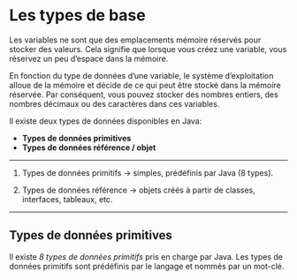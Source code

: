 # Les types de base

Les variables ne sont que des emplacements mémoire réservés pour stocker des valeurs.
Cela signifie que lorsque vous créez une variable, vous réservez un peu d’espace dans la mémoire.

En fonction du type de données d’une variable, le système d’exploitation alloue de la mémoire et décide de ce qui peut être stocké dans la mémoire réservée.
Par conséquent, vous pouvez stocker des nombres entiers, des nombres décimaux ou des caractères dans ces variables.

Il existe deux types de données disponibles en Java:

- **Types de données primitives**
- **Types de données référence / objet**

---

1. Types de données primitifs → simples, prédéfinis par Java (8 types).

2. Types de données référence → objets créés à partir de classes, interfaces, tableaux, etc.

---

## Types de données primitives

Il existe _8 types de données primitifs_ pris en charge par Java. Les types de données primitifs sont prédéfinis par le langage et nommés par un mot-clé.
